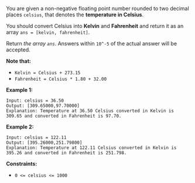 You are given a non-negative floating point number rounded to two decimal places `celsius`, that denotes the **temperature in Celsius**.

You should convert Celsius into **Kelvin** and **Fahrenheit** and return it as an array `ans = [kelvin, fahrenheit]`.

Return *the array `ans`*. Answers within `10^-5` of the actual answer will be accepted.

**Note that:**

- `Kelvin = Celsius + 273.15`
- `Fahrenheit = Celsius * 1.80 + 32.00`

**Example 1:**
```
Input: celsius = 36.50
Output: [309.65000,97.70000]
Explanation: Temperature at 36.50 Celsius converted in Kelvin is 309.65 and converted in Fahrenheit is 97.70.
```
**Example 2:**
```
Input: celsius = 122.11
Output: [395.26000,251.79800]
Explanation: Temperature at 122.11 Celsius converted in Kelvin is 395.26 and converted in Fahrenheit is 251.798.
```
**Constraints:**
- `0 <= celsius <= 1000`